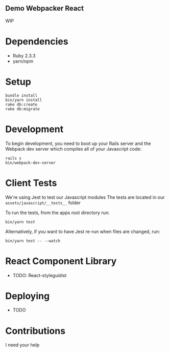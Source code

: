 ## Demo Webpacker React
WIP

# Dependencies
* Ruby 2.3.3
* yarn/npm

# Setup
```shell
bundle install
bin/yarn install
rake db:create
rake db:migrate
```

# Development
To begin development, you need to boot up your Rails server and the Webpack
dev server which compiles all of your Javascript code:
```shell
rails s
bin/webpack-dev-server
```

# Client Tests
We're using Jest to test our Javascript modules
The tests are located in our `assets/javascript/__tests__` folder

To run the tests, from the apps root directory run:
```shell
bin/yarn test
```

Alternatively, if you want to have Jest re-run when files are changed, run:
```shell
bin/yarn test -- --watch
```

# React Component Library
- TODO: React-styleguidist

# Deploying
- TODO

# Contributions
I need your help
